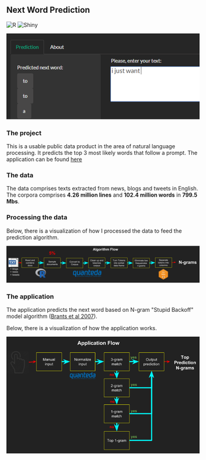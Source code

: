 ## Next Word Prediction

![R](https://img.shields.io/badge/-R-000000?style=flat&logo=R)
![Shiny](
https://img.shields.io/badge/ShinyApps-blue?style=flat&labelColor=white&logo=RStudio&logoColor=blue
)

![alt text](https://github.com/danvargg/r-next-word/blob/main/images/next_word.PNG)

### The project

This is a usable public data product in the area of natural language processing. It predicts the top 3 most likely words 
that follow a prompt.
The application can be found [here](https://danvargg.shinyapps.io/shiny/)

### The data

The data comprises texts extracted from news, blogs and tweets in English. The corpora comprises **4.26
million lines** and **102.4 million words** in **799.5 Mbs**.

### Processing the data

Below, there is a visualization of how I processed the data to feed the prediction algorithm.

![alt text](https://github.com/danvargg/r-next-word/blob/main/images/algflow.png)

### The application

The application predicts the next word based on N-gram "Stupid Backoff" model
algorithm ([Brants et al 2007](http://www.cs.columbia.edu/~smaskey/CS6998-0412/supportmaterial/langmodel_mapreduce.pdf)).

Below, there is a visualization of how the application works.

![alt text](https://github.com/danvargg/r-next-word/blob/main/images/appflow.png)

